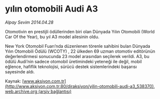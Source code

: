 # yılın otomobili Audi A3

*Alpay Sevim 2014.04.28*

<div class="pNewsDetailMainContent" itemprop="articleBody">
 <p>
  Otomotivin en prestijli ödüllerinden biri olan Dünyada Yılın Otomobili (World Car Of the Year), bu yıl A3 model ailesinin oldu.
 </p>
 <p>
  New York Otomobil Fuarı’nda düzenlenen törenle sahibini bulan Dünyada Yılın Otomobili Ödülü (WCOTY) , 22 ülkeden 69 uzman otomotiv editörünün değerlendirmesi sonucunda 23 model arasından seçilerek verildi. A3, bu ödülü Audi’nin sadece otomobil üretimindeki yeteneği ile değil, mobil eğlence, hafiflik teknolojisi, sürücü destek sistemlerindeki başarısı sayesinde aldı.
 </p>
</div>


Kaynak: [www.aksiyon.com.tr](http://www.aksiyon.com.tr:80/diraksiyon/yilin-otomobili-audi-a3_538370), [web.archive.org (arşiv bağlantısı)](http://web.archive.org/web/20150311105445/http://www.aksiyon.com.tr:80/diraksiyon/yilin-otomobili-audi-a3_538370)
